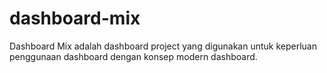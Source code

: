 # dashboard-mix
Dashboard Mix adalah dashboard project yang digunakan untuk keperluan penggunaan dashboard dengan konsep modern dashboard.
